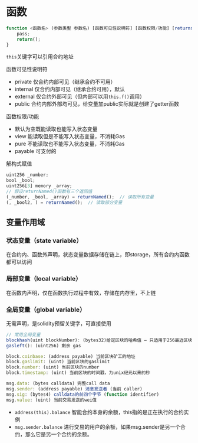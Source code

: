 # 函数

```js
function <函数名> (参数类型 参数名) [函数可见性说明符] [函数权限/功能] [returns(返回值类型和名称)]{
    pass;
    return();
}
```

`this`关键字可以引用合约地址

函数可见性说明符

- private 仅合约内部可见（继承合约不可用）
- internal 仅合约内部可见（继承合约可用），默认
- external 仅合约外部可见（但内部可以用`this.f()`调用）
- public 合约内部外部均可见，给变量加public实际就是创建了getter函数

函数权限/功能

- 默认为空既能读取也能写入状态变量
- view 能读取但是不能写入状态变量，不消耗Gas
- pure 不能读取也不能写入状态变量，不消耗Gas
- payable 可支付的

解构式赋值

```js
uint256 _number;
bool _bool;
uint256[3] memory _array;
// 假设returnNamed()函数有三个返回值
(_number, _bool, _array) = returnNamed();  // 读取所有变量
(, _bool2, ) = returnNamed();  // 读取部分变量
```

## 变量作用域

### 状态变量（state variable）

在合约内、函数外声明，状态变量数据存储在链上，即storage，所有合约内函数都可以访问

### 局部变量（local variable）

在函数内声明，仅在函数执行过程中有效，存储在内存里，不上链

### 全局变量（global variable）

无需声明，是solidity预留关键字，可直接使用

```js
// 常用全局变量
blockhash(uint blockNumber): (bytes32)给定区块的哈希值 – 只适用于256最近区块, 不包含当前区块。
gasleft(): (uint256) 剩余 gas

block.coinbase: (address payable) 当前区块矿工的地址
block.gaslimit: (uint) 当前区块的gaslimit
block.number: (uint) 当前区块的number
block.timestamp: (uint) 当前区块的时间戳，为unix纪元以来的秒

msg.data: (bytes calldata) 完整call data
msg.sender: (address payable) 消息发送者 (当前 caller)
msg.sig: (bytes4) calldata的前四个字节 (function identifier)
msg.value: (uint) 当前交易发送的wei值
```

- `address(this).balance` 智能合约本身的余额，this指的是正在执行的合约实例
- `msg.sender.balance` 进行交易的用户的余额，如果msg.sender是另一个合约，那么它是另一个合约的余额。
